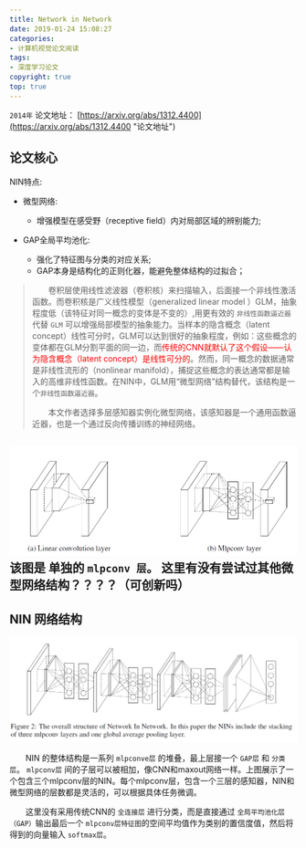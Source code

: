 ```yaml
---
title: Network in Network
date: 2019-01-24 15:08:27
categories: 
- 计算机视觉论文阅读
tags: 
- 深度学习论文
copyright: true
top: true
---
```

`2014年` 论文地址：  [https://arxiv.org/abs/1312.4400](https://arxiv.org/abs/1312.4400 "论文地址")

## 论文核心

NIN特点: 

- 微型网络: 
	- 增强模型在感受野（receptive field）内对局部区域的辨别能力;  


- GAP全局平均池化: 
	- 强化了特征图与分类的对应关系;
	- GAP本身是结构化的正则化器，能避免整体结构的过拟合；

	


> 　　卷积层使用线性滤波器（卷积核）来扫描输入，后面接一个非线性激活函数。而卷积核是广义线性模型（generalized linear model ）GLM，抽象程度低（该特征对同一概念的变体是不变的）,用更有效的 `非线性函数逼近器` 代替 `GLM` 可以增强局部模型的抽象能力。当样本的隐含概念（latent concept）线性可分时，GLM可以达到很好的抽象程度，例如：这些概念的变体都在GLM分割平面的同一边，而<font color=red>传统的CNN就默认了这个假设——认为隐含概念（latent concept）是线性可分的</font>。然而，同一概念的数据通常是非线性流形的（nonlinear manifold），捕捉这些概念的表达通常都是输入的高维非线性函数。在NIN中，GLM用“微型网络”结构替代，该结构是一个`非线性函数逼近器`。  
> 
> 　　本文作者选择多层感知器实例化微型网络，该感知器是一个通用函数逼近器，也是一个通过反向传播训练的神经网络。

![logo](Network-in-Network/nerworkInNetwork1.png)
该图是 单独的 `mlpconv 层`。
这里有没有尝试过其他微型网络结构？？？？（可创新吗）
- 
## NIN 网络结构
![logo](Network-in-Network/nerworkInNetwork2.png)

　　NIN 的整体结构是一系列 `mlpconve层` 的堆叠，最上层接一个 `GAP层` 和 `分类层`。 `mlpconv层` 间的子层可以被相加，像CNN和maxout网络一样。上图展示了一个包含三个mlpconv层的NIN。每个mlpconv层，包含一个三层的感知器，NIN和微型网络的层数都是灵活的，可以根据具体任务微调。

　　这里没有采用传统CNN的 `全连接层` 进行分类，而是直接通过 `全局平均池化层（GAP）`输出最后一个 `mlpconv层特征图`的空间平均值作为类别的置信度值，然后将得到的向量输入 `softmax层`。